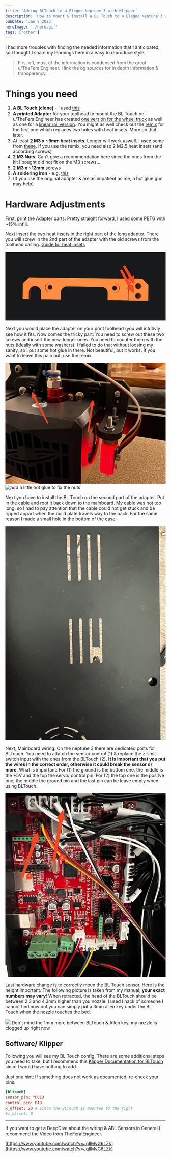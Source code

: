 ```yaml
---
title: 'Adding BLTouch to a Elegoo Neptune 3 with Klipper'
description: 'How to mount & install a BL Touch to a Elegoo Neptune 3 with Klipper'
pubDate: 'Jan 8 2023'
heroImage: './hero.gif'
tags: ['other']
---
```


I had more troubles with finding the needed information that I anticipated, so I thought I share my learnings here in a easy to reproduce style.

> First off, most of the information is condensed from the great u/TheFeralEngineer. I link the og sources for in depth information & transparency.

# Things you need
1. **A BL Touch (clone)** - I used [this](https://www.amazon.de/dp/B08P51G69Z?psc=1&ref=ppx_yo2ov_dt_b_product_details)
2. **A printed Adapter** for your toolhead to mount the BL Touch on - u/TheFeralEngineer has created [one version for the wheel truck](https://www.printables.com/de/model/329241-neptune-3-bltouch-mounting-bracket) as well as one for a [linear rail version](https://www.printables.com/de/model/329430-elegoo-neptune-3-x-axis-linear-rail-mount-with-blt). You might as well check out the [remix](https://www.printables.com/de/model/330174-neptune-3-bltouch-mounting-bracket-using-m25-inser) for the first one which replaces two holes with heat insets. More on that later.
3. At least **2 M3 x ~5mm heat insets**. Longer will work aswell. I used some from [these](https://www.amazon.de/dp/B09B7F2XM3?psc=1&ref=ppx_yo2ov_dt_b_product_details). If you use the remix, you need also 2 M2.5 heat insets (and according screws)
4. **2 M3 Nuts**. Can't give a recommendation here since the ones from the kit I bought did not fit on the M3 screws...
5. **2 M3 x ~12mm** screws
6. **A soldering iron** - e.g. [this](https://www.amazon.de/dp/B07WYLF6QV?psc=1&ref=ppx_yo2ov_dt_b_product_details)
7. (If you use the original adapter & are as impatient as me, a hot glue gun may help)

# Hardware Adjustments
First, print the Adapter parts. Pretty straight forward, I used some PETG with ~15% infill.

Next insert the two heat insets in the right part of the long adapter. There you will screw in the 2nd part of the adapter with the old screws from the toolhead casing. [Guide for heat insets](https://www.youtube.com/shorts/cyof7fYFcuQ)

![Insert heat insets into the adapter](./mounting_point.png)

Next you would place the adapter on your print toolhead (you will intutivly see how it fits. Now comes the tricky part: You need to screw out these two screws and insert the new, longer ones. You need to counter them with the nuts (ideally with some washers). I failed to do that without loosing my sanity, so I put some hot glue in there. Not beautiful, but it works. If you want to leave this pain out, use the remix.

![Connect the mount with 2 screws with the carriage](./screws.jpeg)
![add a little hot glue to fix the nuts](./hot_glue.gif)

Next you have to install the BL Touch on the second part of the adapter. Put in the cable and root it back down to the mainboard. My cable was not too long, so I had to pay attention that the cable could not get stuck and be ripped appart when the build plate travels way to the back. For the same reason I made a small hole in the bottom of the case. 

![Make a little hole in the cabinet cover](./cabinet_cover.gif)

Next, Mainboard wiring. On the neptune 3 there are dedicated ports for BLTouch. You need to attatch the sensor control (1) & replace the z-limit switch input with the ones from the BLTouch (2). **It is important that you put the wires in the correct order, otherwise it could break the sensor or more**. What is important: For (1) the ground is the bottom one, the middle is the +5V and the top the servo/ control pin. For (2) the top one is the positve one, the middle the ground pin and the last pin can be leave empty when using BLTouch.

![](./bltouch_connector.jpeg)

Last hardware change is to correctly moun the BL Touch sensor. Here is the height important. The following picture is taken from my manual, **your exact numbers may vary**! When retracted, the head of the BLTouch should be between 2.3 and 4.3mm higher than you nozzle. I used I hack of someone I cannot find now but you can simply put a 3mm allen key under the BL Touch when the nozzle touches the bed.

![](./complete.gif)
Don't mind the 1mm more between BLTouch & Allen key, my nozzle is clogged up right now

## Software/ Klipper

Following you will see my BL Touch config. There are some additional steps you need to take, but I recommend this [Klipper Documentation for BLTouch](https://www.klipper3d.org/BLTouch.html) since I would have nothing to add. 

Just one hint: If something does not work as documented, re-check your pins.

```toml
[bltouch]
sensor_pin: ^PC13
control_pin: PA8
x_offset: 20 # since the BLTouch is mounted to the right
#z_offset: 0
````

---

If you want to get a DeepDive about the wiring & ABL Sensors in General I recommend the Video from TheFeralEngineer.

[https://www.youtube.com/watch?v=JqIlMvG6LZk](https://www.youtube.com/watch?v=JqIlMvG6LZk)
